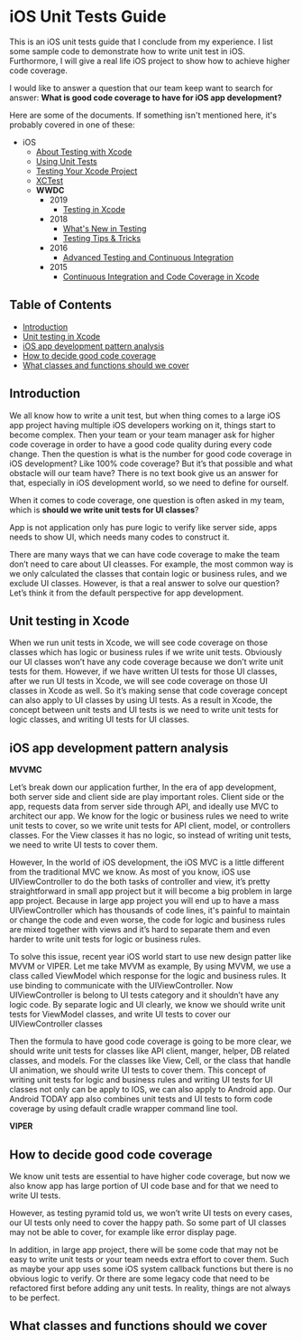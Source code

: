 # iOS Unit Tests Guide

This is an iOS unit tests guide that I conclude from my experience. I list some sample code to demonstrate how to write unit test in iOS. Furthormore, I will give a real life iOS project to show how to achieve higher code coverage.

I would like to answer a question that our team keep want to search for answer:
**What is good code coverage to have for iOS app development?**

Here are some of the documents. If something isn't mentioned here, it's probably covered in one of these:
- iOS
  - [About Testing with Xcode](https://developer.apple.com/library/archive/documentation/DeveloperTools/Conceptual/testing_with_xcode/chapters/01-introduction.html)
  - [Using Unit Tests](https://developer.apple.com/library/archive/documentation/ToolsLanguages/Conceptual/Xcode_Overview/UnitTesting.html)
  - [Testing Your Xcode Project](https://developer.apple.com/documentation/xcode/testing_your_xcode_project)
  - [XCTest](https://developer.apple.com/documentation/xctest)
  - **WWDC**
    - 2019
      - [Testing in Xcode](https://developer.apple.com/videos/play/wwdc2019/413/)
    - 2018
      - [What's New in Testing](https://developer.apple.com/videos/play/wwdc2018/403)
      - [Testing Tips & Tricks](https://developer.apple.com/videos/play/wwdc2018/417/)
    - 2016
      - [Advanced Testing and Continuous Integration](https://developer.apple.com/videos/play/wwdc2016/409)
    - 2015
      - [Continuous Integration and Code Coverage in Xcode](https://developer.apple.com/videos/play/wwdc2015/410/)

## Table of Contents
- [Introduction](#introduction)
- [Unit testing in Xcode](#unit-testing-in-xcode)
- [iOS app development pattern analysis](#ios-app-development-pattern-analysis)
- [How to decide good code coverage](#how-to-decide-good-code-coverage)
- [What classes and functions should we cover](#what-classes-and-functions-should-we-cover)

## Introduction

We all know how to write a unit test, but when thing comes to a large iOS app project having multiple iOS developers working on it, things start to become complex. Then your team or your team manager ask for higher code coverage in order to have a good code quality during every code change. Then the question is what is the number for good code coverage in iOS development? Like 100% code coverage? But it’s that possible and what obstacle will our team have? There is no text book give us an answer for that, especially in iOS development world, so we need to define for ourself.

When it comes to code coverage, one question is often asked in my team, which is **should we write unit tests for UI classes**?

App is not application only has pure logic to verify like server side, apps needs to show UI, which needs many codes to construct it.

There are many ways that we can have code coverage to make the team don’t need to care about UI cleasses.
For example, the most common way is we only calculated the classes that contain logic or business rules, and we exclude UI classes.
However, is that a real answer to solve our question?
Let’s think it from the default perspective for app development.

## Unit testing in Xcode

When we run unit tests in Xcode, we will see code coverage on those classes which has logic or business rules if we write unit tests.
Obviously our UI classes won’t have any code coverage because we don’t write unit tests for them.
However, if we have written UI tests for those UI classes, after we run UI tests in Xcode, we will see code coverage on those UI classes in Xcode as well.
So it’s making sense that code coverage concept can also apply to UI classes by using UI tests.
As a result in Xcode, the concept between unit tests and UI tests is we need to write unit tests for logic classes, and writing UI tests for UI classes.

## iOS app development pattern analysis

**MVVMC**

Let’s break down our application further, In the era of app development, both server side and client side are play important roles.
Client side or the app, requests data from server side through API, and ideally use MVC to architect our app.
We know for the logic or business rules we need to write unit tests to cover, so we write unit tests for API client, model, or controllers classes.
For the View classes it has no logic, so instead of writing unit tests, we need to write UI tests to cover them.

However, In the world of iOS development, the iOS MVC is a little different from the traditional MVC we know.
As most of you know, iOS use UIViewController to do the both tasks of controller and view, it’s pretty straightforward in small app project but it will become a big problem in large app project.
Because in large app project you will end up to have a mass UIViewController which has thousands of code lines, it's painful to maintain or change the code and even worse, the code for logic and business rules are mixed together with views and it’s hard to separate them and even harder to write unit tests for logic or business rules.

To solve this issue, recent year iOS world start to use new design patter like MVVM or VIPER. 
Let me take MVVM as example,
By using MVVM, we use a class called ViewModel which response for the logic and business rules.
It use binding to communicate with the UIViewController.
Now UIViewController is belong to UI tests category and it shouldn’t have any logic code.
By separate logic and UI clearly, we know we should write unit tests for ViewModel classes, and write UI tests to cover our UIViewController classes

Then the formula to have good code coverage is going to be more clear, we should write unit tests for classes like API client, manger, helper, DB related classes, and models.
For the classes like View, Cell, or the class that handle UI animation, we should write UI tests to cover them.
This concept of writing unit tests for logic and business rules and writing UI tests for UI classes not only can be apply to IOS, we can also apply to Android app.
Our Android TODAY app also combines unit tests and UI tests to form code coverage by using default cradle wrapper command line tool.

**VIPER**

## How to decide good code coverage

We know unit tests are essential to have higher code coverage, but now we also know app has large portion of UI code base and for that we need to write UI tests.

However, as testing pyramid told us, we won’t write UI tests on every cases, our UI tests only need to cover the happy path.
So some part of UI classes may not be able to cover, for example like error display page.

In addition, in large app project, there will be some code that may not be easy to write unit tests or your team needs extra effort to cover them.
Such as maybe your app uses some iOS system callback functions but there is no obvious logic to verify.
Or there are some legacy code that need to be refactored first before adding any unit tests.
In reality, things are not always to be perfect.

## What classes and functions should we cover